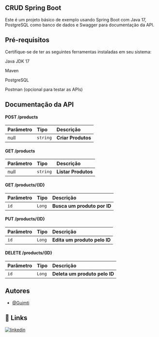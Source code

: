 
##  CRUD Spring Boot
Este é um projeto básico de exemplo usando Spring Boot com Java 17, PostgreSQL como banco de dados e Swagger para documentação da API.

## Pré-requisitos
Certifique-se de ter as seguintes ferramentas instaladas em seu sistema:

Java JDK 17

Maven

PostgreSQL

Postman (opcional para testar as APIs)


## Documentação da API



  #### POST /products

| Parâmetro   | Tipo       | Descrição                           |
| :---------- | :--------- | :---------------------------------- |
| null | `string` | **Criar Produtos**|


  #### GET /products

| Parâmetro   | Tipo       | Descrição                           |
| :---------- | :--------- | :---------------------------------- |
| null | `string` | **Listar Produtos**|

#### GET /products/{ID}


| Parâmetro   | Tipo       | Descrição                                   |
| :---------- | :--------- | :------------------------------------------ |
| `id`      | `Long` | **Busca um produto por ID** |

####  PUT /products/{ID}


| Parâmetro   | Tipo       | Descrição                                   |
| :---------- | :--------- | :------------------------------------------ |
| `id`      | `Long` | **Edita um produto pelo ID** |


####  DELETE /products/{ID}


| Parâmetro   | Tipo       | Descrição                                   |
| :---------- | :--------- | :------------------------------------------ |
| `id`      | `Long` | **Deleta um produto pelo ID** |



## Autores

- [@Guimti](https://github.com/Guimti)

## 🔗 Links
[![linkedin](https://img.shields.io/badge/linkedin-0A66C2?style=for-the-badge&logo=linkedin&logoColor=white)](https://www.linkedin.com/in/guilherme-macedo-cruz/)

